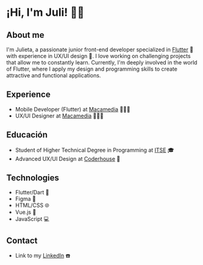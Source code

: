 # ¡Hi, I'm Juli! 👋🏻

## About me
I'm Julieta, a passionate junior front-end developer specialized in [Flutter](https://flutter.dev/) 💙  with experience in UX/UI design 🎨.  I love working on challenging projects that allow me to constantly learn. Currently, I'm deeply involved in the world of Flutter, where I apply my design and programming skills to create attractive and functional applications.

## Experience
- Mobile Developer (Flutter) at [Macamedia](https://www.macamedia.com.ar/#/) 👩🏻‍💻
- UX/UI Designer at [Macamedia](https://www.macamedia.com.ar/#/) 👩🏻‍💻

## Educación
- Student of Higher Technical Degree in Programming at [ITSE](https://www.itse.gob.ar/view/i1.php) 🎓
- Advanced UX/UI Design at [Coderhouse](https://www.coderhouse.com/online/ux-ui-avanzado-online) 🎨

## Technologies
- Flutter/Dart 📱
- Figma 🎨
- HTML/CSS 🌐
- Vue.js 📗
- JavaScript 💻

## Contact
- Link to my [LinkedIn](https://www.linkedin.com/in/julieta-belen-perez/) ☎️
